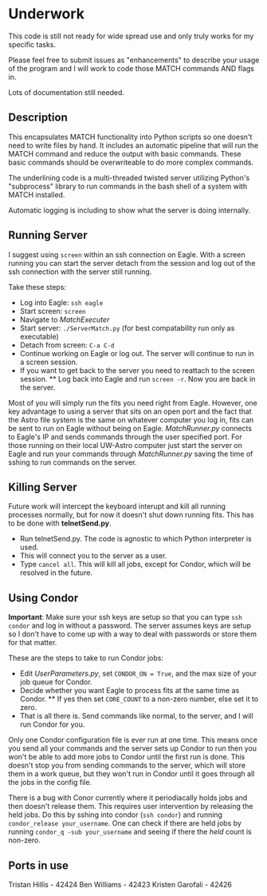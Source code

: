 # Underwork
This code is still not ready for wide spread use and only truly works for my specific tasks.

Please feel free to submit issues as "enhancements" to describe your usage of the program and I will work to code those MATCH commands AND flags in.

Lots of documentation still needed.

## Description
This encapsulates MATCH functionality into Python scripts so one doesn't need to write files by hand.  It includes
an automatic pipeline that will run the MATCH command and reduce the output with basic commands.  These basic commands should
be overwriteable to do more complex commands.

The underlining code is a multi-threaded twisted server utilizing Python's "subprocess" library to run commands in the bash shell of a system
with MATCH installed.

Automatic logging is including to show what the server is doing internally.


## Running Server
I suggest using `screen` within an ssh connection on Eagle.  With a screen running you can start the server detach from the session and log
out of the ssh connection with the server still running.

Take these steps:
* Log into Eagle: `ssh eagle`
* Start screen: `screen`
* Navigate to *MatchExecuter*
* Start server: `./ServerMatch.py` (for best compatability run only as executable)
* Detach from screen: `C-a C-d`
* Continue working on Eagle or log out.  The server will continue to run in a screen session.
* If you want to get back to the server you need to reattach to the screen session.
     ** Log back into Eagle and run `screen -r`.  Now you are back in the server.

Most of you will simply run the fits you need right from Eagle.  However, one key advantage to using a server that sits on an open port and the fact that the Astro file system is the same on whatever computer you log in, fits can be sent to run on Eagle without being on Eagle.  *MatchRunner.py* connects to Eagle's IP and sends commands through the user specified port.  For those running on their local UW-Astro computer just start the server on Eagle and run your commands through *MatchRunner.py* saving the time of sshing to run commands on the server.

## Killing Server
Future work will intercept the keyboard interupt and kill all running processes normally, but for now it doesn't shut down running fits.
This has to be done with **telnetSend.py**.
* Run telnetSend.py.  The code is agnostic to which Python interpreter is used.
* This will connect you to the server as a user.
* Type `cancel all`.  This will kill all jobs, except for Condor, which will be resolved in the future.

## Using Condor
**Important**: Make sure your ssh keys are setup so that you can type `ssh condor` and log in without a password.  The server assumes keys are setup so I don't have
to come up with a way to deal with passwords or store them for that matter.

These are the steps to take to run Condor jobs:
* Edit *UserParameters.py*, set `CONDOR_ON = True`, and the max size of your job queue for Condor.
* Decide whether you want Eagle to process fits at the same time as Condor.
  ** If yes then set `CORE_COUNT` to a non-zero number, else set it to zero.
* That is all there is.  Send commands like normal, to the server, and I will run Condor for you.

Only one Condor configuration file is ever run at one time.  This means once you send all your commands and the server sets up Condor to run
then you won't be able to add more jobs to Condor until the first run is done.  This doesn't stop you from sending commands to the server, which will
store them in a work queue, but they won't run in Condor until it goes through all the jobs in the config file.

There is a bug with Conor currently where it periodiacally holds jobs and then doesn't release them.  This requires user intervention by releasing the held
jobs.  Do this by sshing into condor (`ssh condor`) and running `condor_release your_username`.  One can check if there are held jobs by running
`condor_q -sub your_username` and seeing if there the *held* count is non-zero.

## Ports in use
Tristan Hillis - 42424
Ben Williams - 42423
Kristen Garofali - 42426
